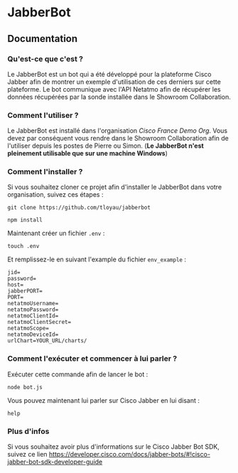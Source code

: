 # JabberBot
## Documentation

### Qu'est-ce que c'est ?
Le JabberBot est un bot qui a été développé pour la plateforme Cisco Jabber afin de montrer un exemple d'utilisation de ces derniers sur cette plateforme. Le bot communique avec l'API Netatmo afin de récupérer les données récupérées par la sonde installée dans le Showroom Collaboration.

### Comment l'utiliser ?
Le JabberBot est installé dans l'organisation *Cisco France Demo Org*. Vous devez par conséquent vous rendre dans le Showroom Collaboration afin de l'utiliser depuis les postes de Pierre ou Simon.  (**Le JabberBot n'est pleinement utilisable que sur une machine Windows**)

### Comment l'installer ?
Si vous souhaitez cloner ce projet afin d'installer le JabberBot dans votre organisation, suivez ces étapes :
```
git clone https://github.com/tloyau/jabberbot

npm install
```
Maintenant créer un fichier `.env` :
```
touch .env
```
Et remplissez-le en suivant l'example du fichier `env_example` :
```
jid=
password=
host=
jabberPORT=
PORT=
netatmoUsername=
netatmoPassword=
netatmoClientId=
netatmoClientSecret=
netatmoScope=
netatmoDeviceId=
urlChart=YOUR_URL/charts/
```

### Comment l'exécuter et commencer à lui parler ?
Exécuter cette commande afin de lancer le bot :
```
node bot.js
```
Vous pouvez maintenant lui parler sur Cisco Jabber en lui disant :
```
help
```

### Plus d'infos
Si vous souhaitez avoir plus d'informations sur le Cisco Jabber Bot SDK, suivez ce lien https://developer.cisco.com/docs/jabber-bots/#!cisco-jabber-bot-sdk-developer-guide
